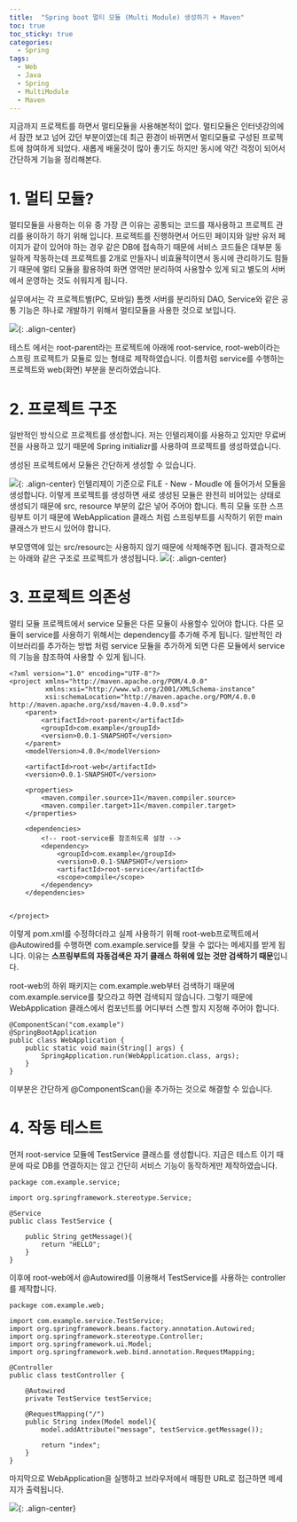 ```yaml
---
title:  "Spring boot 멀티 모듈 (Multi Module) 생성하기 + Maven"
toc: true
toc_sticky: true
categories:
  - Spring
tags:  
  - Web
  - Java
  - Spring
  - MultiModule
  - Maven
---
```

지금까지 프로젝트를 하면서 멀티모듈을 사용해본적이 없다.
멀티모듈은 인터넷강의에서 잠깐 보고 넘어 갔던 부분이였는데 최근 환경이 바뀌면서 멀티모듈로 구성된 프로젝트에 참여하게 되었다.
새롭게 배울것이 많아 좋기도 하지만 동시에 약간 걱정이 되어서 간단하게 기능을 정리해본다.




# 1. 멀티 모듈?


멀티모듈을 사용하는 이유 중 가장 큰 이유는 공통되는 코드를 재사용하고 프로젝트 관리를 용이하기 하기 위해 입니다.
프로젝트를 진행하면서 어드민 페이지와 일반 유저 페이지가 같이 있어야 하는 경우 같은 DB에 접속하기 때문에 서비스 코드들은 대부분 동일하게 작동하는데 프로젝트를 2개로 만들자니 비효율적이면서 
동시에 관리하기도 힘들기 때문에 멀티 모듈을 활용하여 화면 영역만 분리하여 사용할수 있게 되고 별도의 서버에서 운영하는 것도 쉬워지게 됩니다.

실무에서는 각 프로젝트별(PC, 모바일) 톰켓 서버를 분리하되 DAO, Service와 같은 공통 기능은 하나로 개발하기 위해서 
멀티모듈을 사용한 것으로 보입니다.

![](/assets/images/it/1ee73c57image1.png){: .align-center}

테스트 에서는 root-parent라는 프로젝트에 아래에 root-service, root-web이라는 스프링 프로젝트가 모듈로 있는 형태로 제작하였습니다.
이름처럼 service를 수행하는 프로젝트와 web(화면) 부분을 분리하였습니다.




# 2. 프로젝트 구조 
일반적인 방식으로 프로젝트를 생성합니다. 저는 인텔리제이를 사용하고 있지만 무료버전을 사용하고 있기 때문에 Spring initializr를 사용하여 프로젝트를 생성하였습니다. 

생성된 프로젝트에서 모듈은 간단하게 생성할 수 있습니다. 

![](/assets/images/it/1ee73c57image2.png){: .align-center}
인텔리제이 기준으로 FILE - New - Moudle 에 들어가서 모듈을 생성합니다.
이렇게 프로젝트를 생성하면 새로 생성된 모듈은 완전히 비어있는 상태로 생성되기 때문에 src, resource 부분의 값은 넣어 주어야 합니다. 
특히 모듈 또한 스프링부트 이기 때문에 WebApplication 클래스 처럼 스프링부트를 시작하기 위한 main 클래스가 반드시 있어야 합니다. 

부모영역에 있는 src/resourc는 사용하지 않기 때문에 삭제해주면 됩니다. 결과적으로는 아래와 같은 구조로 프로젝트가 생성됩니다. 
![](/assets/images/it/1ee73c57image3.png){: .align-center}




# 3. 프로젝트 의존성

멀티 모듈 프로젝트에서 service 모듈은 다른 모듈이 사용할수 있어야 합니다. 
다른 모듈이 service를 사용하기 위해서는 dependency를 추가해 주게 됩니다. 일반적인 라이브러리를 추가하는 방법 처럼 service 모듈을 추가하게 되면 다른 모듈에서 service의 기능을 참조하여 사용할 수 있게 됩니다.

```
<?xml version="1.0" encoding="UTF-8"?>
<project xmlns="http://maven.apache.org/POM/4.0.0"
         xmlns:xsi="http://www.w3.org/2001/XMLSchema-instance"
         xsi:schemaLocation="http://maven.apache.org/POM/4.0.0 http://maven.apache.org/xsd/maven-4.0.0.xsd">
    <parent>
        <artifactId>root-parent</artifactId>
        <groupId>com.example</groupId>
        <version>0.0.1-SNAPSHOT</version>
    </parent>
    <modelVersion>4.0.0</modelVersion>

    <artifactId>root-web</artifactId>
    <version>0.0.1-SNAPSHOT</version>

    <properties>
        <maven.compiler.source>11</maven.compiler.source>
        <maven.compiler.target>11</maven.compiler.target>
    </properties>

    <dependencies>
        <!-- root-service를 참조하도록 설정 -->
        <dependency>
            <groupId>com.example</groupId>
            <version>0.0.1-SNAPSHOT</version>
            <artifactId>root-service</artifactId>
            <scope>compile</scope>
        </dependency>
    </dependencies>


</project>
```

이렇게 pom.xml를 수정하더라고 실제 사용하기 위해 root-web프로젝트에서 @Autowired를 수행하면 com.example.service를 찾을 수 없다는 메세지를 받게 됩니다. 이유는 **스프링부트의 자동검색은 자기 클래스 하위에 있는 것만 검색하기 때문**입니다. 

root-web의 하위 패키지는 com.example.web부터 검색하기 때문에 com.example.service를 찾으라고 하면 검색되지 않습니다. 그렇기 때문에 WebApplication 클래스에서 컴포넌트를 어디부터 스켄 할지 지정해 주어야 합니다.

```
@ComponentScan("com.example")
@SpringBootApplication
public class WebApplication {
    public static void main(String[] args) {
        SpringApplication.run(WebApplication.class, args);
    }
}
```
이부분은 간단하게 @ComponentScan()을 추가하는 것으로 해결할 수 있습니다.



# 4. 작동 테스트

먼저 root-service 모듈에 TestService 클래스를 생성합니다.
지금은 테스트 이기 때문에 따로 DB를 연결하지는 않고 간단히 서비스 기능이 동작하게만 제작하였습니다.
```
package com.example.service;

import org.springframework.stereotype.Service;

@Service
public class TestService {

    public String getMessage(){
        return "HELLO";
    }
}
```

이후에 root-web에서 @Autowired를 이용해서 TestService를 사용하는 controller를 제작합니다.

```
package com.example.web;

import com.example.service.TestService;
import org.springframework.beans.factory.annotation.Autowired;
import org.springframework.stereotype.Controller;
import org.springframework.ui.Model;
import org.springframework.web.bind.annotation.RequestMapping;

@Controller
public class testController {

    @Autowired
    private TestService testService;

    @RequestMapping("/")
    public String index(Model model){
        model.addAttribute("message", testService.getMessage());

        return "index";
    }
}
```

마지막으로 WebApplication을 실행하고 브라우저에서 매핑한 URL로 접근하면 메세지가 출력됩니다.

![](/assets/images/it/1ee73c57image4.png){: .align-center}
